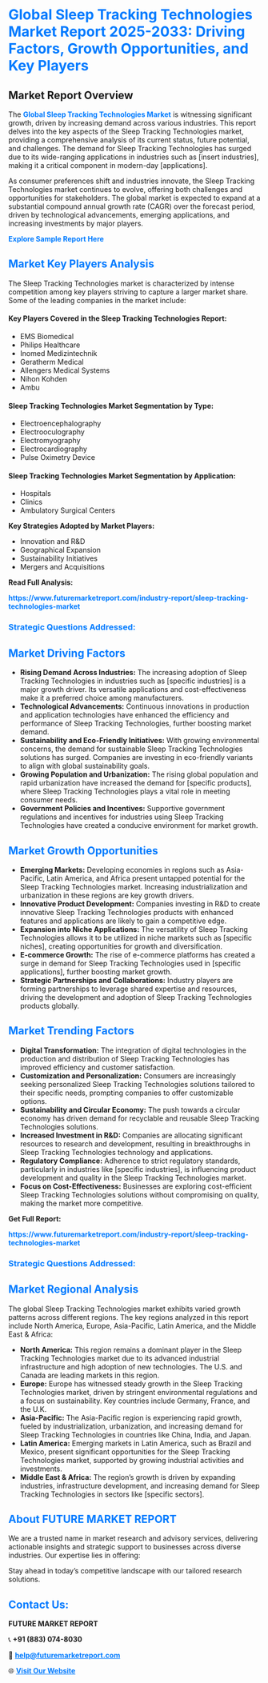 <h1 style="color: #007BFF;">Global Sleep Tracking Technologies Market Report 2025-2033: Driving Factors, Growth Opportunities, and Key Players</h1>

<section id="overview">
<h2>Market Report Overview</h2>
<p>The <a href="https://www.futuremarketreport.com/industry-report/sleep-tracking-technologies-market" style="color: #007BFF; text-decoration: none;"><strong>Global Sleep Tracking Technologies Market</strong></a> is witnessing significant growth, driven by increasing demand across various industries. This report delves into the key aspects of the Sleep Tracking Technologies market, providing a comprehensive analysis of its current status, future potential, and challenges. The demand for Sleep Tracking Technologies has surged due to its wide-ranging applications in industries such as [insert industries], making it a critical component in modern-day [applications].</p>
<p>As consumer preferences shift and industries innovate, the Sleep Tracking Technologies market continues to evolve, offering both challenges and opportunities for stakeholders. The global market is expected to expand at a substantial compound annual growth rate (CAGR) over the forecast period, driven by technological advancements, emerging applications, and increasing investments by major players.</p>
</section>

<section id="overview">
<p><a href="https://www.futuremarketreport.com/request-sample/reportId=77323" style="color: #007BFF; text-decoration: none;"><strong>Explore Sample Report Here</strong></a></p>
</section>

<section id="key-players">
<h2 style="color: #007BFF;">Market Key Players Analysis</h2>
<p>The Sleep Tracking Technologies market is characterized by intense competition among key players striving to capture a larger market share. Some of the leading companies in the market include:</p>
<h4>Key Players Covered in the Sleep Tracking Technologies Report:</h4>
<ul><li>EMS Biomedical</li><li>Philips Healthcare</li><li>Inomed Medizintechnik</li><li>Geratherm Medical</li><li>Allengers Medical Systems</li><li>Nihon Kohden</li><li>Ambu</li></ul>
<h4>Sleep Tracking Technologies Market Segmentation by Type:</h4>
<ul><li>Electroencephalography</li><li>Electrooculography</li><li>Electromyography</li><li>Electrocardiography</li><li>Pulse Oximetry Device</li></ul>

<h4>Sleep Tracking Technologies Market Segmentation by Application:</h4>
<ul><li>Hospitals</li><li>Clinics</li><li>Ambulatory Surgical Centers</li></ul>
<p><strong>Key Strategies Adopted by Market Players:</strong></p>
<ul>
<li>Innovation and R&D</li>
<li>Geographical Expansion</li>
<li>Sustainability Initiatives</li>
<li>Mergers and Acquisitions</li>
</ul>
</section>

<section>
<p><strong>Read Full Analysis: </strong></p><a href="https://www.futuremarketreport.com/industry-report/sleep-tracking-technologies-market" style="color: #007BFF; text-decoration: none;"><strong>https://www.futuremarketreport.com/industry-report/sleep-tracking-technologies-market</strong></a>
<h3 style="color: #007BFF;">Strategic Questions Addressed:</h3>
</section>

<section id="driving-factors">
<h2 style="color: #007BFF;">Market Driving Factors</h2>
<ul>
<li><strong>Rising Demand Across Industries:</strong> The increasing adoption of Sleep Tracking Technologies in industries such as [specific industries] is a major growth driver. Its versatile applications and cost-effectiveness make it a preferred choice among manufacturers.</li>
<li><strong>Technological Advancements:</strong> Continuous innovations in production and application technologies have enhanced the efficiency and performance of Sleep Tracking Technologies, further boosting market demand.</li>
<li><strong>Sustainability and Eco-Friendly Initiatives:</strong> With growing environmental concerns, the demand for sustainable Sleep Tracking Technologies solutions has surged. Companies are investing in eco-friendly variants to align with global sustainability goals.</li>
<li><strong>Growing Population and Urbanization:</strong> The rising global population and rapid urbanization have increased the demand for [specific products], where Sleep Tracking Technologies plays a vital role in meeting consumer needs.</li>
<li><strong>Government Policies and Incentives:</strong> Supportive government regulations and incentives for industries using Sleep Tracking Technologies have created a conducive environment for market growth.</li>
</ul>
</section>

<section id="growth-opportunities">
<h2 style="color: #007BFF;">Market Growth Opportunities</h2>
<ul>
<li><strong>Emerging Markets:</strong> Developing economies in regions such as Asia-Pacific, Latin America, and Africa present untapped potential for the Sleep Tracking Technologies market. Increasing industrialization and urbanization in these regions are key growth drivers.</li>
<li><strong>Innovative Product Development:</strong> Companies investing in R&D to create innovative Sleep Tracking Technologies products with enhanced features and applications are likely to gain a competitive edge.</li>
<li><strong>Expansion into Niche Applications:</strong> The versatility of Sleep Tracking Technologies allows it to be utilized in niche markets such as [specific niches], creating opportunities for growth and diversification.</li>
<li><strong>E-commerce Growth:</strong> The rise of e-commerce platforms has created a surge in demand for Sleep Tracking Technologies used in [specific applications], further boosting market growth.</li>
<li><strong>Strategic Partnerships and Collaborations:</strong> Industry players are forming partnerships to leverage shared expertise and resources, driving the development and adoption of Sleep Tracking Technologies products globally.</li>
</ul>
</section>

<section id="trending-factors">
<h2 style="color: #007BFF;">Market Trending Factors</h2>
<ul>
<li><strong>Digital Transformation:</strong> The integration of digital technologies in the production and distribution of Sleep Tracking Technologies has improved efficiency and customer satisfaction.</li>
<li><strong>Customization and Personalization:</strong> Consumers are increasingly seeking personalized Sleep Tracking Technologies solutions tailored to their specific needs, prompting companies to offer customizable options.</li>
<li><strong>Sustainability and Circular Economy:</strong> The push towards a circular economy has driven demand for recyclable and reusable Sleep Tracking Technologies solutions.</li>
<li><strong>Increased Investment in R&D:</strong> Companies are allocating significant resources to research and development, resulting in breakthroughs in Sleep Tracking Technologies technology and applications.</li>
<li><strong>Regulatory Compliance:</strong> Adherence to strict regulatory standards, particularly in industries like [specific industries], is influencing product development and quality in the Sleep Tracking Technologies market.</li>
<li><strong>Focus on Cost-Effectiveness:</strong> Businesses are exploring cost-efficient Sleep Tracking Technologies solutions without compromising on quality, making the market more competitive.</li>
</ul>
</section>

<section>
<p><strong>Get Full Report: </strong></p><a href="https://www.futuremarketreport.com/industry-report/sleep-tracking-technologies-market" style="color: #007BFF; text-decoration: none;"><strong>https://www.futuremarketreport.com/industry-report/sleep-tracking-technologies-market</strong></a>
<h3 style="color: #007BFF;">Strategic Questions Addressed:</h3>
</section>


<section id="regional-analysis">
<h2 style="color: #007BFF;">Market Regional Analysis</h2>
<p>The global Sleep Tracking Technologies market exhibits varied growth patterns across different regions. The key regions analyzed in this report include North America, Europe, Asia-Pacific, Latin America, and the Middle East & Africa:</p>
<ul>
<li><strong>North America:</strong> This region remains a dominant player in the Sleep Tracking Technologies market due to its advanced industrial infrastructure and high adoption of new technologies. The U.S. and Canada are leading markets in this region.</li>
<li><strong>Europe:</strong> Europe has witnessed steady growth in the Sleep Tracking Technologies market, driven by stringent environmental regulations and a focus on sustainability. Key countries include Germany, France, and the U.K.</li>
<li><strong>Asia-Pacific:</strong> The Asia-Pacific region is experiencing rapid growth, fueled by industrialization, urbanization, and increasing demand for Sleep Tracking Technologies in countries like China, India, and Japan.</li>
<li><strong>Latin America:</strong> Emerging markets in Latin America, such as Brazil and Mexico, present significant opportunities for the Sleep Tracking Technologies market, supported by growing industrial activities and investments.</li>
<li><strong>Middle East & Africa:</strong> The region’s growth is driven by expanding industries, infrastructure development, and increasing demand for Sleep Tracking Technologies in sectors like [specific sectors].</li>
</ul>
</section>

<footer>
<h2 style="color: #007BFF;">About FUTURE MARKET REPORT</h2>
<p>We are a trusted name in market research and advisory services, delivering actionable insights and strategic support to businesses across diverse industries. Our expertise lies in offering:</p>

<p>Stay ahead in today’s competitive landscape with our tailored research solutions.</p>

<h2 style="color: #007BFF;">Contact Us:</h2>
<p><strong>FUTURE MARKET REPORT</strong></p>
<p>📞 <strong>+91 (883) 074-8030</strong></p>
<p>📧 <strong><a href="mailto:help@futuremarketreport.com" style="color: #007BFF;">help@futuremarketreport.com</a></strong></p>
<p>🌐 <strong><a href="https://www.futuremarketreport.com/" style="color: #007BFF;">Visit Our Website</a></strong></p>
</footer>